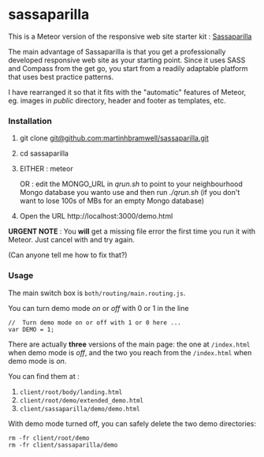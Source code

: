 # sassaparilla
This is a Meteor version of the responsive web site starter kit : [Sassaparilla ](https://github.com/fffunction/sassaparilla/blob/master/README.md#sassaparilla)

The main advantage of Sassaparilla is that you get a professionally developed responsive web site as your starting point.  Since it uses SASS and Compass from the get go, you start from a readily adaptable platform that uses best practice patterns.

I have rearranged it so that it fits with the "automatic" features of Meteor, eg. images in _public_ directory, header and footer as templates, etc.

### Installation

 1. git clone [git@github.com:martinhbramwell/sassaparilla.git](git@github.com:martinhbramwell/sassaparilla.git)
 2. cd sassaparilla
 3. EITHER : meteor

    OR : edit the MONGO_URL in _qrun.sh_ to point to your neighbourhood Mongo database you wanto use and then run _./qrun.sh_  (if you don't want to lose 100s of MBs for an empty Mongo database)

 4. Open the URL  http://localhost:3000/demo.html

 **URGENT NOTE** : You **will** get a missing file error the first time you run it with Meteor.  Just cancel with <ctrl-c> and try again.
 
 (Can anyone tell me how to fix that?)
 
### Usage

The main switch box is `both/routing/main.routing.js`.

You can turn demo mode _on_ or _off_ with 0 or 1 in the line 

    //  Turn demo mode on or off with 1 or 0 here ...
    var DEMO = 1;

There are actually __three__ versions of the main page: the one at `/index.html` when demo mode is _off_, and the two you reach from the `/index.html` when demo mode is _on_.

You can find them at :

1. `client/root/body/landing.html`
1. `client/root/demo/extended_demo.html`
1. `client/sassaparilla/demo/demo.html`

With demo mode turned off, you can safely delete the two demo directories:

    rm -fr client/root/demo
    rm -fr client/sassaparilla/demo 

